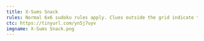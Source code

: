 ```yaml
---
title: X-Sums Snack
rules: Normal 6x6 sudoku rules apply. Clues outside the grid indicate the sum of the first X digits in that row or column, where X is the first digit seen.
ctc: https://tinyurl.com/yn5j7uyv
imgname: X-Sums Snack.png
---
```

